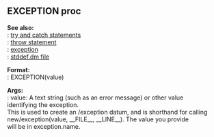 ## EXCEPTION proc    
**See also:**    
:   [try and catch statements](/proc/try)    
:   [throw statement](/proc/throw)    
:   [exception](/exception)    
:   [stddef.dm file](/%7B%7Bappendix%7D%7D/stddef%2edm)    
<!-- -->    
**Format:**    
:   EXCEPTION(value)    
<!-- -->    
**Args:**    
:   value: A text string (such as an error message) or other value    
    identifying the exception.    
This is used to create an /exception datum, and is shorthand for calling    
new/exception(value, \_\_FILE\_\_, \_\_LINE\_\_). The value you provide    
will be in exception.name.  